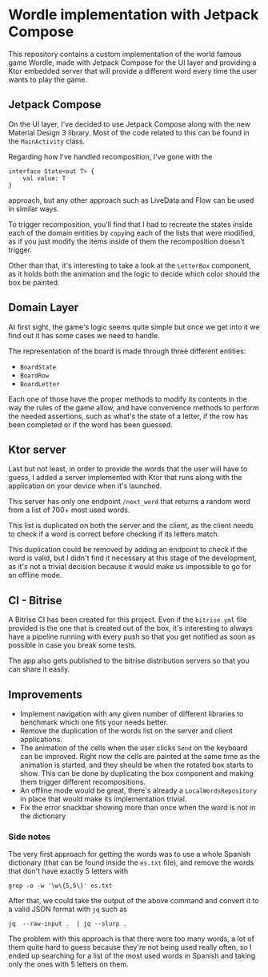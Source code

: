 # Wordle implementation with Jetpack Compose

This repository contains a custom implementation of the world famous game Wordle, made with Jetpack Compose for the UI layer and providing a Ktor embedded server that will provide a different word every time the user wants to play the game.

## Jetpack Compose

On the UI layer, I've decided to use Jetpack Compose along with the new Material Design 3 library. Most of the code related to this can be found in the `MainActivity` class.

Regarding how I've handled recomposition, I've gone with the
```
interface State<out T> {  
    val value: T  
}
```
approach, but any other approach such as LiveData and Flow can be used in similar ways.

To trigger recomposition, you'll find that I had to recreate the states inside each of the domain entities by `copy`ing each of the lists that were modified, as if you just modify the items inside of them the recomposition doesn't trigger.

Other than that, it's interesting to take a look at the `LetterBox` component, as it holds both the animation and the logic to decide which color should the box be painted.

## Domain Layer

At first sight, the game's logic seems quite simple but once we get into it we find out it has some cases we need to handle.

The representation of the board is made through three different entities:
- `BoardState`
- `BoardRow`
- `BoardLetter`

Each one of those have the proper methods to modify its contents in the way the rules of the game allow, and have convenience methods to perform the needed assertions, such as what's the state of a letter, if the row has been completed or if the word has been guessed.

## Ktor server

Last but not least, in order to provide the words that the user will have to guess, I added a server implemented with Ktor that runs along with the application on your device when it's launched.

This server has only one endpoint `/next_word` that returns a random word from a list of 700+ most used words.

This list is duplicated on both the server and the client, as the client needs to check if a word is correct before checking if its letters match.

This duplication could be removed by adding an endpoint to check if the word is valid, but I didn't find it necessary at this stage of the development, as it's not a trivial decision because it would make us impossible to go for an offline mode.

## CI - Bitrise

A Bitrise CI has been created for this project. Even if the `bitrise.yml` file provided is the one that is created out of the box, it's interesting to always have a pipeline running with every push so that you get notified as soon as possible in case you break some tests.

The app also gets published to the bitrise distribution servers so that you can share it easily.

## Improvements

- Implement navigation with any given number of different libraries to benchmark which one fits your needs better.
- Remove the duplication of the words list on the server and client applications.
- The animation of the cells when the user clicks `Send` on the keyboard can be improved. Right now the cells are painted at the same time as the animation is started, and they should be when the rotated box starts to show. This can be done by duplicating the box component and making them trigger different recompositions.
- An offline mode would be great, there's already a `LocalWordsRepository` in place that would make its implementation trivial.
- Fix the error snackbar showing more than once when the word is not in the dictionary


### Side notes
The very first approach for getting the words was to use a whole Spanish dictionary (that can be found inside the `es.txt` file), and remove the words that don't have exactly 5 letters with

```grep -o -w '\w\{5,5\}' es.txt```

After that, we could take the output of the above command and convert it to a valid JSON format with `jq` such as

```jq  --raw-input .  | jq --slurp . ```

The problem with this approach is that there were too many words, a lot of them quite hard to guess because they're not being used really often, so I ended up searching for a list of the most used words in Spanish and taking only the ones with 5 letters on them.